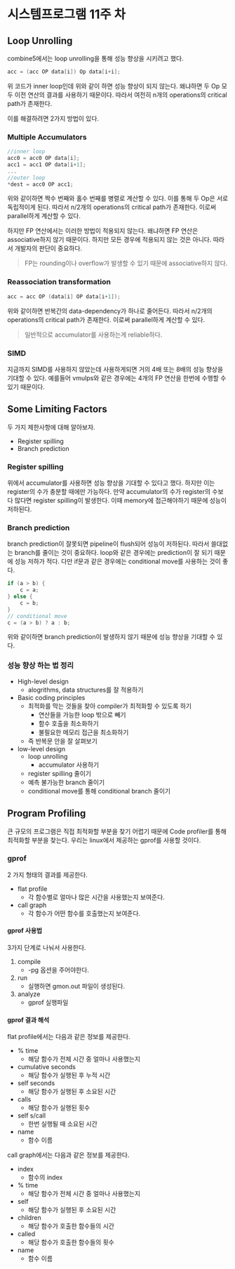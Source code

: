 # 시스템프로그램 11주 차

## Loop Unrolling

combine5에서는 loop unrolling을 통해 성능 향상을 시키려고 했다.

```c
acc = (acc OP data[i]) Op data[i+i];
```

위 코드가 inner loop인데 위와 같이 하면 성능 향상이 되지 않는다. 왜냐하면 두 Op 모두 이전 연산의 결과를 사용하기 때문이다. 따라서 여전히 n개의 operations의 critical path가 존재한다.

이를 해결하려면 2가지 방법이 있다.

### Multiple Accumulators

```c
//inner loop
acc0 = acc0 OP data[i];
acc1 = acc1 OP data[i+1];
...
//outer loop
*dest = acc0 OP acc1;
```

위와 같이하면 짝수 번째와 홀수 번째를 병렬로 계산할 수 있다. 이를 통해 두 Op은 서로 독립적이게 된다. 따라서 n/2개의 operations의 critical path가 존재한다. 이로써 parallel하게 계산할 수 있다.

하지만 FP 연산에서는 이러한 방법이 적용되지 않는다. 왜냐하면 FP 연산은 associative하지 않기 때문이다. 하지만 모든 경우에 적용되지 않는 것은 아니다. 따라서 개발자의 판단이 중요하다.

> FP는 rounding이나 overflow가 발생할 수 있기 때문에 associative하지 않다.

### Reassociation transformation

```c
acc = acc OP (data[i] OP data[i+1]);
```

위와 같이하면 반복간의 data-dependency가 하나로 줄어든다. 따라서 n/2개의 operations의 critical path가 존재한다. 이로써 parallel하게 계산할 수 있다.

> 일반적으로 accumulator를 사용하는게 reliable하다.

### SIMD

지금까지 SIMD를 사용하지 않았는데 사용하게되면 거의 4배 또는 8배의 성능 향상을 기대할 수 있다. 예를들어 vmulps와 같은 경우에는 4개의 FP 연산을 한번에 수행할 수 있기 때문이다.

## Some Limiting Factors

두 가지 제한사항에 대해 알아보자.

- Register spilling
- Branch prediction

### Register spilling

위에서 accumulator를 사용하면 성능 향상을 기대할 수 있다고 했다. 하지만 이는 register의 수가 충분할 때에만 가능하다. 만약 accumulator의 수가 register의 수보다 많다면 register spilling이 발생한다. 이때 memory에 접근해야하기 때문에 성능이 저하된다.

### Branch prediction

branch prediction이 잘못되면 pipeline이 flush되어 성능이 저하된다. 따라서 쓸대없는 branch를 줄이는 것이 중요하다. loop와 같은 경우에는 prediction이 잘 되기 때문에 성능 저하가 적다. 다만 if문과 같은 경우에는 conditional move를 사용하는 것이 좋다.

```c
if (a > b) {
    c = a;
} else {
    c = b;
}
// conditional move
c = (a > b) ? a : b;
```

위와 같이하면 branch prediction이 발생하지 않기 때문에 성능 향상을 기대할 수 있다.

### 성능 향상 하는 법 정리

- High-level design
  - alogrithms, data structures를 잘 적용하기
- Basic coding principles
  - 최적화를 막는 것들을 찾아 compiler가 최적화할 수 있도록 하기
    - 연산들을 가능한 loop 밖으로 빼기
    - 함수 호출을 최소화하기
    - 불필요한 메모리 접근을 최소화하기
  - 즉 반복문 안을 잘 살펴보기
- low-level design
  - loop unrolling
    - accumulator 사용하기
  - register spilling 줄이기
  - 예측 불가능한 branch 줄이기
  - conditional move를 통해 conditional branch 줄이기

## Program Profiling

큰 규모의 프로그램은 직접 최적화할 부분을 찾기 어렵기 때문에 Code profiler를 통해 최적화할 부분을 찾는다. 우리는 linux에서 제공하는 gprof를 사용할 것이다.

### gprof

2 가지 형태의 결과를 제공한다.

- flat profile
  - 각 함수별로 얼마나 많은 시간을 사용했는지 보여준다.
- call graph
  - 각 함수가 어떤 함수를 호출했는지 보여준다.

#### gprof 사용법

3가지 단계로 나눠서 사용한다.

1. compile
   - -pg 옵션을 주어야한다.
2. run
   - 실행하면 gmon.out 파일이 생성된다.
3. analyze
   - gprof 실행파일

#### gprof 결과 해석

flat profile에서는 다음과 같은 정보를 제공한다.

- % time
  - 해당 함수가 전체 시간 중 얼마나 사용했는지
- cumulative seconds
  - 해당 함수가 실행된 후 누적 시간
- self seconds
  - 해당 함수가 실행된 후 소요된 시간
- calls
  - 해당 함수가 실행된 횟수
- self s/call
  - 한번 실행될 때 소요된 시간
- name
  - 함수 이름

call graph에서는 다음과 같은 정보를 제공한다.

- index
  - 함수의 index
- % time
  - 해당 함수가 전체 시간 중 얼마나 사용했는지
- self
  - 해당 함수가 실행된 후 소요된 시간
- children
  - 해당 함수가 호출한 함수들의 시간
- called
  - 해당 함수가 호출한 함수들의 횟수
- name
  - 함수 이름
